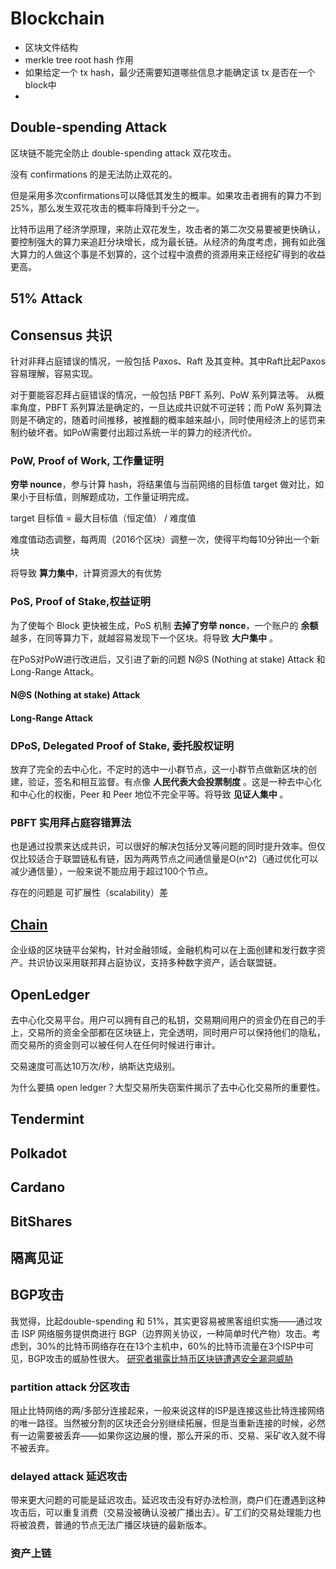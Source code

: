 # Blockchain


+ 区块文件结构
+ merkle tree root hash 作用
+ 如果给定一个 tx hash，最少还需要知道哪些信息才能确定该 tx 是否在一个block中
+ 


## Double-spending Attack
区块链不能完全防止 double-spending attack 双花攻击。

没有 confirmations 的是无法防止双花的。

但是采用多次confirmations可以降低其发生的概率。如果攻击者拥有的算力不到25%，那么发生双花攻击的概率将降到千分之一。

比特币运用了经济学原理，来防止双花发生，攻击者的第二次交易要被更快确认，要控制强大的算力来追赶分块增长，成为最长链。从经济的角度考虑，拥有如此强大算力的人做这个事是不划算的，这个过程中浪费的资源用来正经挖矿得到的收益更高。

## 51% Attack


## Consensus 共识
针对非拜占庭错误的情况，一般包括 Paxos、Raft 及其变种。其中Raft比起Paxos容易理解，容易实现。

对于要能容忍拜占庭错误的情况，一般包括 PBFT 系列、PoW 系列算法等。
从概率角度，PBFT 系列算法是确定的，一旦达成共识就不可逆转；而 PoW 系列算法则是不确定的，随着时间推移，被推翻的概率越来越小，同时使用经济上的惩罚来制约破坏者。如PoW需要付出超过系统一半的算力的经济代价。

### PoW, Proof of Work, 工作量证明
__穷举 nounce__，参与计算 hash，将结果值与当前网络的目标值 target
 做对比，如果小于目标值，则解题成功，工作量证明完成。

target 目标值 = 最大目标值（恒定值） / 难度值

难度值动态调整，每两周（2016个区块）调整一次，使得平均每10分钟出一个新块

将导致 __算力集中__，计算资源大的有优势


### PoS, Proof of Stake,权益证明
为了使每个 Block 更快被生成，PoS 机制 __去掉了穷举 nonce__，一个账户的 __余额__ 越多，在同等算力下，就越容易发现下一个区块。将导致 __大户集中__ 。

在PoS对PoW进行改进后，又引进了新的问题 N@S (Nothing at stake) Attack 和 Long-Range Attack。
#### N@S (Nothing at stake) Attack
#### Long-Range Attack



### DPoS, Delegated Proof of Stake, 委托股权证明
放弃了完全的去中心化，不定时的选中一小群节点，这一小群节点做新区块的创建，验证，签名和相互监督。有点像 __人民代表大会投票制度__ 。这是一种去中心化和中心化的权衡，Peer 和 Peer 地位不完全平等。将导致 __见证人集中__ 。



### PBFT 实用拜占庭容错算法
也是通过投票来达成共识，可以很好的解决包括分叉等问题的同时提升效率。但仅仅比较适合于联盟链私有链，因为两两节点之间通信量是O(n^2)（通过优化可以减少通信量），一般来说不能应用于超过100个节点。

存在的问题是  可扩展性（scalability）差



## [Chain](https://github.com/chain/chain)
企业级的区块链平台架构，针对金融领域，金融机构可以在上面创建和发行数字资产。共识协议采用联邦拜占庭协议，支持多种数字资产，适合联盟链。

## OpenLedger
去中心化交易平台。用户可以拥有自己的私钥，交易期间用户的资金仍在自己的手上，交易所的资金全部都在区块链上，完全透明，同时用户可以保持他们的隐私，而交易所的资金则可以被任何人在任何时候进行审计。

交易速度可高达10万次/秒，纳斯达克级别。

为什么要搞 open ledger？大型交易所失窃案件揭示了去中心化交易所的重要性。

## Tendermint

## Polkadot

## Cardano

## BitShares

## 隔离见证


## BGP攻击
我觉得，比起double-spending 和 51%，其实更容易被黑客组织实施——通过攻击 ISP 网络服务提供商进行 BGP（边界网关协议，一种简单时代产物）攻击。考虑到，30%的比特币网络存在在13个主机中，60%的比特币流量在3个ISP中可见，BGP攻击的威胁性很大。 [研究者揭露比特币区块链遭遇安全漏洞威胁](https://bitcointalk.org/index.php?topic=1873692.0)
### partition attack 分区攻击
阻止比特网络的两/多部分连接起来，一般来说这样的ISP是连接这些比特连接网络的唯一路径。当然被分割的区块还会分别继续拓展，但是当重新连接的时候，必然有一边需要被丢弃——如果你这边展的慢，那么开采的币、交易、采矿收入就不得不被丢弃。
### delayed attack 延迟攻击
带来更大问题的可能是延迟攻击。延迟攻击没有好办法检测，商户们在遭遇到这种攻击后，可以重复消费（交易没被确认没被广播出去）。矿工们的交易处理能力也将被浪费，普通的节点无法广播区块链的最新版本。


### 资产上链
